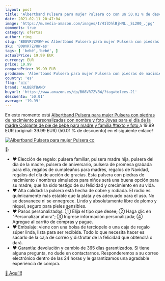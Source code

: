 ```yaml
---
layout: post
title: 'Albertband Pulsera para mujer Pulsera co con un 50.01 % de descuento'
date: 2021-02-11 20:47:04
image: 'https://m.media-amazon.com/images/I/41lDhlBjHNL._SL200_.jpg'
comments: true
category: ofertas
author: ring
slug: 'B08VR7ZV8W-es Albertband Pulsera para mujer Pulsera con piedras de...'
sku: 'B08VR7ZV8W-es'
tags: [ 'bebé','bebé', ]
actualPrice: 19.99 EUR
currency: EUR
price: 19.99
comparePrice: 39.99 EUR
prodname: 'Albertband Pulsera para mujer Pulsera con piedras de nacimiento personalizadas con nombre y foto Joyas para el día de la madre Colgante de pie de bebé para madre y familia  #texto y foto '
country: 'es'
flag: '🇪🇸'
brand: 'ALBERTBAND'
buyurl: 'https://www.amazon.es/dp/B08VR7ZV8W/?tag=tolees-21'
descuento: '50.01'
average: '19.99'
---
```


En este momento está [Albertband Pulsera para mujer Pulsera con piedras de nacimiento personalizadas con nombre y foto Joyas para el día de la madre Colgante de pie de bebé para madre y familia  #texto y foto ](https://www.amazon.es/dp/B08VR7ZV8W/?tag=tolees-21) a 19.99 EUR (original: 39.99 EUR) (50.01 %  de descuento) en el siguiente enlace!

[![Albertband Pulsera para mujer Pulsera co](https://m.media-amazon.com/images/I/41lDhlBjHNL._SL200_.jpg)](https://www.amazon.es/dp/B08VR7ZV8W/?tag=tolees-21)

🔎:

- ❤️ Elección de regalo: pulsera familiar, pulsera madre hija, pulsera del día de la madre, pulsera de aniversario, pulsera de promesa grabada para ella, regalos de cumpleaños para madres, regalos de Navidad, regalos del día de acción de gracias. Esta pulsera con piedras de nacimiento / nombres simulados para niños será una buena opción para su madre, que ha sido testigo de su felicidad y crecimiento en su vida.
- ❤️ Alta calidad: la pulsera está hecha de cobre y rodiada. El rodio es químicamente más estable que la plata y es adecuado para el uso. No se desvanece ni se ennegrece. Lindo y absolutamente libre de plomo y níquel, seguro para pieles sensibles.
- ❤️ Pasos personalizados: ① Elija el tipo que desee; ② Haga clic en "Personalizar ahora"; ③ Ingrese información personalizada; ④ Agregue al carrito de compras y pague.
- ❤️ Embalaje: viene con una bolsa de terciopelo o una caja de regalo súper linda, lista para ser recibida. Todo lo que necesita hacer es sacarlo de la caja de correo y disfrutar de la felicidad que obtendrá o dará.
- ❤️ Garantía: devolución y cambio de 365 días garantizados. Si tiene alguna pregunta, no dude en contactarnos. Responderemos a su correo electrónico dentro de las 24 horas y le garantizamos una agradable experiencia de compra.

[🛒 Aquí!!!](https://www.amazon.es/dp/B08VR7ZV8W/?tag=tolees-21)
